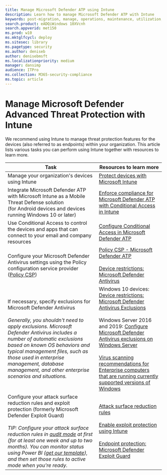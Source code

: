 ```yaml
---
title: Manage Microsoft Defender ATP using Intune
description: Learn how to manage Microsoft Defender ATP with Intune
keywords: post-migration, manage, operations, maintenance, utilization, intune, windows defender advanced threat protection, atp, edr
search.product: eADQiWindows 10XVcnh
search.appverid: met150
ms.prod: w10
ms.mktglfcycl: deploy
ms.sitesec: library
ms.pagetype: security
ms.author: deniseb
author: denisebmsft
ms.localizationpriority: medium
manager: dansimp
audience: ITPro
ms.collection: M365-security-compliance 
ms.topic: article
---
```


# Manage Microsoft Defender Advanced Threat Protection with Intune

We recommend using Intune to manage threat protection features for the devices (also referred to as endpoints) within your organization. This article lists various tasks you can perform using Intune together with resources to learn more.

|Task  |Resources to learn more  |
|---------|---------|
|Manage your organization's devices using Intune     |[Protect devices with Microsoft Intune](https://docs.microsoft.com/mem/intune/protect/device-protect)         |
|Integrate Microsoft Defender ATP with Microsoft Intune as a Mobile Threat Defense solution <br/>(for Android devices and devices running Windows 10 or later)   |[Enforce compliance for Microsoft Defender ATP with Conditional Access in Intune](https://docs.microsoft.com/mem/intune/protect/advanced-threat-protection)         |
|Use Conditional Access to control the devices and apps that can connect to your email and company resources |[Configure Conditional Access in Microsoft Defender ATP](https://docs.microsoft.com/windows/security/threat-protection/microsoft-defender-atp/configure-conditional-access) |
|Configure your Microsoft Defender Antivirus settings using the Policy configuration service provider ([Policy CSP](https://docs.microsoft.com/windows/client-management/mdm/policy-configuration-service-provider)) |[Policy CSP - Microsoft Defender ATP](https://docs.microsoft.com/windows/client-management/mdm/policy-csp-defender) <br/><br/>[Device restrictions: Microsoft Defender Antivirus](https://docs.microsoft.com/mem/intune/configuration/device-restrictions-windows-10#microsoft-defender-antivirus)  | 
|If necessary, specify exclusions for Microsoft Defender Antivirus <br/><br/>*Generally, you shouldn't need to apply exclusions. Microsoft Defender Antivirus includes a number of automatic exclusions based on known OS behaviors and typical management files, such as those used in enterprise management, database management, and other enterprise scenarios and situations.* |Windows 10 devices: [Device restrictions: Microsoft Defender Antivirus Exclusions](https://docs.microsoft.com/mem/intune/configuration/device-restrictions-windows-10#microsoft-defender-antivirus-exclusions) <br/><br/>Windows Server 2016 and 2019: [Configure Microsoft Defender Antivirus exclusions on Windows Server](https://docs.microsoft.com/windows/security/threat-protection/microsoft-defender-antivirus/configure-server-exclusions-microsoft-defender-antivirus) <br/><br/>[Virus scanning recommendations for Enterprise computers that are running currently supported versions of Windows](https://support.microsoft.com/help/822158/virus-scanning-recommendations-for-enterprise-computers)|
|Configure your attack surface reduction rules and exploit protection (formerly Microsoft Defender Exploit Guard)  <br/><br/>*TIP: Configure your attack surface reduction rules in [audit mode](https://docs.microsoft.com/windows/security/threat-protection/microsoft-defender-atp/audit-windows-defender) at first (for at least one week and up to two months). You can monitor status using Power BI ([get our template](https://github.com/microsoft/MDATP-PowerBI-Templates/tree/master/Attack%20Surface%20Reduction%20rules)), and then set those rules to active mode when you're ready.*   |[Attack surface reduction rules](https://docs.microsoft.com/windows/security/threat-protection/microsoft-defender-atp/attack-surface-reduction)<br/><br/>[Enable exploit protection using Intune](https://docs.microsoft.com/windows/security/threat-protection/microsoft-defender-atp/enable-exploit-protection#intune)<br/><br/>[Endpoint protection: Microsoft Defender Exploit Guard](https://docs.microsoft.com/mem/intune/protect/endpoint-protection-windows-10#microsoft-defender-exploit-guard)   |
 